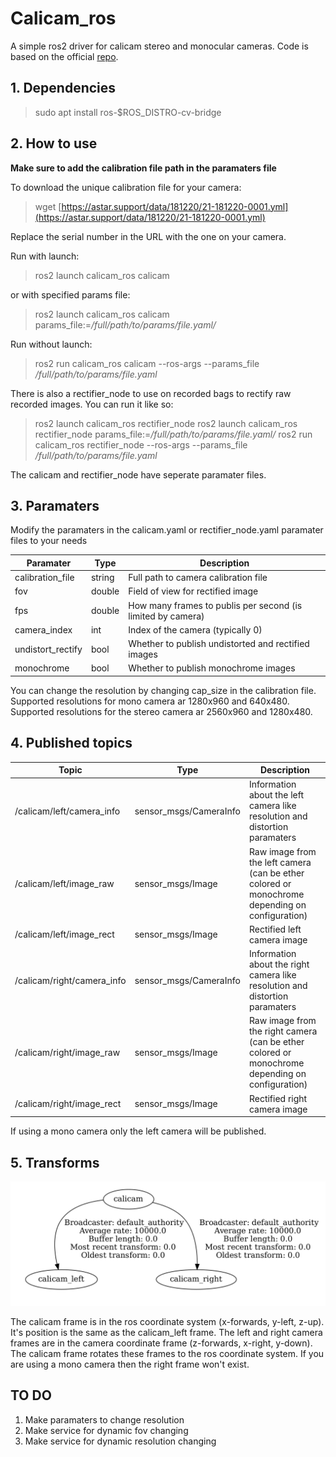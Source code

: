 # Calicam_ros

A simple ros2 driver for calicam stereo and monocular cameras. Code is based on the official [repo](https://github.com/astar-ai/calicam).

## 1. Dependencies

> sudo apt install ros-$ROS_DISTRO-cv-bridge

## 2. How to use

**Make sure to add the calibration file path in the paramaters file**

To download the unique calibration file for your camera:
> wget [https://astar.support/data/181220/21-181220-0001.yml](https://astar.support/data/181220/21-181220-0001.yml)

Replace the serial number in the URL with the one on your camera.

Run with launch:
> ros2 launch calicam_ros calicam

or with specified params file:
> ros2 launch calicam_ros calicam params_file:=*/full/path/to/params/file.yaml/*

Run without launch:
> ros2 run calicam_ros calicam --ros-args --params_file */full/path/to/params/file.yaml*

There is also a rectifier_node to use on recorded bags to rectify raw recorded images. You can run it like so:
> ros2 launch calicam_ros rectifier_node
> ros2 launch calicam_ros rectifier_node params_file:=*/full/path/to/params/file.yaml/*
> ros2 run calicam_ros rectifier_node --ros-args --params_file */full/path/to/params/file.yaml*

The calicam and rectifier_node have seperate paramater files.

## 3. Paramaters

Modify the paramaters in the calicam.yaml or rectifier_node.yaml paramater files to your needs

| Paramater | Type | Description |
| ----------- | ----------- | ----------- |
| calibration_file | string | Full path to camera calibration file |
| fov | double | Field of view for rectified image |
| fps | double | How many frames to publis per second (is limited by camera) |
| camera_index | int | Index of the camera (typically 0) |
| undistort_rectify | bool | Whether to publish undistorted and rectified images |
| monochrome | bool | Whether to publish monochrome images |

You can change the resolution by changing cap_size in the calibration file. Supported resolutions for mono camera ar 1280x960 and 640x480. Supported resolutions for the stereo camera ar 2560x960 and 1280x480.

## 4. Published topics

| Topic | Type | Description |
| ----------- | ----------- | ----------- |
| /calicam/left/camera_info | sensor_msgs/CameraInfo | Information about the left camera like resolution and distortion paramaters |
| /calicam/left/image_raw | sensor_msgs/Image | Raw image from the left camera (can be ether colored or monochrome depending on configuration) |
| /calicam/left/image_rect | sensor_msgs/Image | Rectified left camera image |
| /calicam/right/camera_info | sensor_msgs/CameraInfo | Information about the right camera like resolution and distortion paramaters |
| /calicam/right/image_raw | sensor_msgs/Image | Raw image from the right camera (can be ether colored or monochrome depending on configuration) |
| /calicam/right/image_rect | sensor_msgs/Image | Rectified right camera image |

If using a mono camera only the left camera will be published.

## 5. Transforms

![tf_tree.png](./photos/tf_tree.png)

The calicam frame is in the ros coordinate system (x-forwards, y-left, z-up). It's position is the same as the calicam_left frame. The left and right camera frames are in the camera coordinate frame (z-forwards, x-right, y-down). The calicam frame rotates these frames to the ros coordinate system. If you are using a mono camera then the right frame won't exist.

## TO DO

1. Make paramaters to change resolution
2. Make service for dynamic fov changing
3. Make service for dynamic resolution changing
